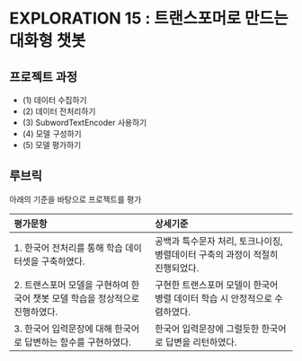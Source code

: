 # EXPLORATION 15 : 트랜스포머로 만드는 대화형 챗봇


## 프로젝트 과정

- (1) 데이터 수집하기
- (2) 데이터 전처리하기
- (3) SubwordTextEncoder 사용하기
- (4) 모델 구성하기
- (5) 모델 평가하기



## 루브릭
아래의 기준을 바탕으로 프로젝트를 평가

| 평가문항                                                     | 상세기준                                                     |
| :----------------------------------------------------------- | :----------------------------------------------------------- |
| 1. 한국어 전처리를 통해 학습 데이터셋을 구축하였다. | 공백과 특수문자 처리, 토크나이징, 병렬데이터 구축의 과정이 적절히 진행되었다. |
| 2. 트랜스포머 모델을 구현하여 한국어 챗봇 모델 학습을 정상적으로 진행하였다. | 구현한 트랜스포머 모델이 한국어 병렬 데이터 학습 시 안정적으로 수렴하였다. |
| 3. 한국어 입력문장에 대해 한국어로 답변하는 함수를 구현하였다. | 한국어 입력문장에 그럴듯한 한국어로 답변을 리턴하였다. |